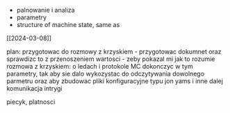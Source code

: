 - palnowanie i analiza
- parametry
- structure of machine state, same as 

[[2024-03-08]]


plan:
przygotowac do rozmowy z krzyskiem - przygotowac dokumnet oraz sprawdizc to z przenoszeniem wartosci - zeby pokazal mi jak to rozumie
rozmowa z krzyskiem: o ledach i protokole
MC dokonczyc w tym parametry, tak aby sie dalo wykozystac do odczytywania dowolnego parmetru oraz aby zbudowac pliki konfiguracyjne typu jon yams i inne
dalej komunikacja
intrygi


piecyk, platnosci 